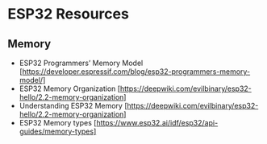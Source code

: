 # ESP32 Resources
## Memory
 - ESP32 Programmers’ Memory Model [https://developer.espressif.com/blog/esp32-programmers-memory-model/]
 - ESP32 Memory Organization [https://deepwiki.com/evilbinary/esp32-hello/2.2-memory-organization]
 - Understanding ESP32 Memory [https://deepwiki.com/evilbinary/esp32-hello/2.2-memory-organization]
 - ESP32 Memory types [https://www.esp32.ai/idf/esp32/api-guides/memory-types]
